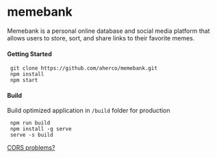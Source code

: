 # memebank
 Memebank is a personal online database and social media platform that allows users to store, sort, and share links to their favorite memes.


 #### Getting Started
 ```
  git clone https://github.com/aherco/memebank.git
  npm install
  npm start
 ```

 #### Build
 Build optimized application in `/build` folder for production
 ```
  npm run build
  npm install -g serve
  serve -s build
 ```

[CORS problems?](https://goo.gl/oQNhwh)
